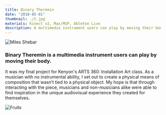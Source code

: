 ```yaml
---
title: Binary Theremin
date: "2018-05-01"
thumbnail: ./2.jpg
materials: Kinect v2, Max/MSP, Ableton Live
description: A multimedia instrument users can play by moving their body.
---
```


<div class="kg-card kg-image-card kg-width-wide">

![Miles Shebar](./2.jpg)

</div>

### Binary Theremin is a multimedia instrument users can play by moving their body.

It was my final project for Kenyon's ARTS 360: Installation Art class. As a musician with no instrumental ability, I set out to create a physical means of composition that wasn’t tied to a physical object. My hope is that through interacting with the piece, musicians and non-musicians alike were able to find inspiration in the unique audiovisual experience they created for themselves.

<div class="kg-card kg-image-card kg-width-full">

![Fruits](3.jpg)

</div>
